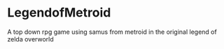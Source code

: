 # LegendofMetroid
A top down rpg game using samus from metroid in the original legend of zelda overworld
